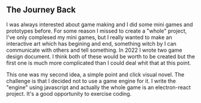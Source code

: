 ## The Journey Back

I was always interested about game making and I did some mini games and prototypes before. For some reason I missed to create a "whole" project, I've only complesed my mini games, but I really wanted to make an interactive art which has begining and end, something witch by I can communicate with others and tell something.  In 2022 I wrote two game design document. I think both of these would be worth to be created but the first one is much more complicated than I could deal whit that at this point.

This one was my second idea, a simple point and click visual novel. The challenge is that I decided not to use a game engine for it. I write the "engine" using javascript and actually the whole game is an electron-react project. It's a good opportunity to exercise coding.
